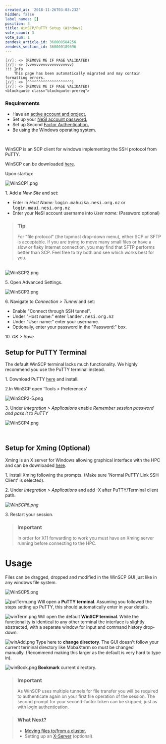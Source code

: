 ```yaml
---
created_at: '2018-11-26T03:03:23Z'
hidden: false
label_names: []
position: 3
title: WinSCP/PuTTY Setup (Windows)
vote_count: 3
vote_sum: 1
zendesk_article_id: 360000584256
zendesk_section_id: 360000189696
---
```



    [//]: <> (REMOVE ME IF PAGE VALIDATED)
    [//]: <> (vvvvvvvvvvvvvvvvvvvv)
    !!! Info
        This page has been automatically migrated and may contain formatting errors.
    [//]: <> (^^^^^^^^^^^^^^^^^^^^)
    [//]: <> (REMOVE ME IF PAGE VALIDATED)
    <blockquote class="blockquote-prereq">
<h3 id="prerequisites">Requirements</h3>
<ul>
<li>Have an <a href="https://support.nesi.org.nz/hc/en-gb/sections/360000196195-Accounts-Projects" target="_self">active account and project.</a>
</li>
<li>Set up your <a href="https://support.nesi.org.nz/hc/en-gb/articles/360000335995" target="_blank" rel="noopener">NeSI account password.</a>
</li>
<li>Set up Second <a href="https://support.nesi.org.nz/hc/en-gb/articles/360000203075" target="_self">Factor Authentication.</a>
</li>
<li>Be using the Windows operating system.</li>
</ul>
</blockquote>
<p> </p>
<p>WinSCP is an SCP client for windows implementing the SSH protocol from PuTTY.</p>
<div class="" data-container="">
<p>WinSCP can be downloaded <a href="https://winscp.net/eng/download.php" target="_self">here</a>.</p>
<p>Upon startup:</p>
<p><img src="https://support.nesi.org.nz/hc/article_attachments/360001342295/WinSCP1.png" alt="WinSCP1.png"></p>
<p>1. Add a <em>New Site</em> and set:</p>
<ul>
<li>Enter in <em>Host Name: </em><kbd>login.mahuika.nesi.org.nz</kbd> or <kbd>login.maui.nesi.org.nz</kbd>
</li>
<li>Enter your NeSI account username into <em>User name:</em> (Password optional)</li>
</ul>
<blockquote class="blockquote-tip">
<h3 id="llama-tip">Tip</h3>
<p>For "file protocol" (the topmost drop-down menu), either SCP or SFTP is acceptable. If you are trying to move many small files or have a slow or flaky Internet connection, you may find that SFTP performs better than SCP. Feel free to try both and see which works best for you.</p>
</blockquote>
<p><br><img src="https://support.nesi.org.nz/hc/article_attachments/360001342315/WinSCP2.png" alt="WinSCP2.png"></p>
<p>5. Open Advanced Settings.</p>
<p><img src="https://support.nesi.org.nz/hc/article_attachments/360002834335/WinSCP3.png" alt="WinSCP3.png"></p>
<p>6. Navigate to <em>Connection &gt; Tunnel </em>and set:</p>
<ul>
<li>Enable "Connect through SSH tunnel".</li>
<li>Under "Host name:" enter <kbd>lander.nesi.org.nz</kbd>
</li>
<li>Under "User name:" enter your username.</li>
<li>Optionally, enter your password in the "Password:" box.</li>
</ul>
<p>10. <em>OK &gt; Save</em></p>
<h2>Setup for PuTTY Terminal</h2>
<p>The default WinSCP terminal lacks much functionality. We highly recommend you use the PuTTY terminal instead.</p>
<p>1. Download PuTTY <a href="https://www.putty.org/" target="_self">here</a> and install.</p>
<p>2.In WinSCP open 'Tools &gt; Preferences'</p>
<p><img src="https://support.nesi.org.nz/hc/article_attachments/360001342495/WinSCP2-5.png" alt="WinSCP2-5.png"></p>
<p>3. Under<em> Integration &gt; Applications</em> enable <em>Remember session password and pass it to PuTTY</em></p>
<p><img src="https://support.nesi.org.nz/hc/article_attachments/360001344315/WinSCP4.png" alt="WinSCP4.png"></p>
<p> </p>
<h2 id="x_ming">Setup for Xming (Optional)</h2>
<p>Xming is an X server for Windows allowing graphical interface with the HPC and can be downloaded <a href="https://sourceforge.net/projects/xming/">here</a>.</p>
<p>1. Install Xming following the prompts. (Make sure 'Normal PuTTY Link SSH Client' is selected).</p>
<p>2. Under<em> Integration &gt; Applications</em> and add -X after PuTTY/Terminal client path.</p>
<p><em><img src="https://support.nesi.org.nz/hc/article_attachments/360001596916/WinSCP6.png" alt="WinSCP6.png"></em></p>
<p>3. Restart your session.</p>
<blockquote class="blockquote-warning">
<h3 id="prerequisites">Important</h3>
<p>In order for X11 forwarding to work you must have an Xming server running before connecting to the HPC.</p>
</blockquote>
<h1>Usage</h1>
<p>Files can be dragged, dropped and modified in the WinSCP GUI just like in any windows file system.</p>
<p><img src="https://support.nesi.org.nz/hc/article_attachments/360001494615/WinSCP5.png" alt="WinSCP5.png"></p>
<p><img src="https://support.nesi.org.nz/hc/article_attachments/360001597336/putTerm.png" alt="putTerm.png"> Will open a <strong>PuTTY terminal</strong>. Assuming you followed the steps setting up PuTTY, this should automatically enter in your details.</p>
<p><img src="https://support.nesi.org.nz/hc/article_attachments/360001597316/winTerm.png" alt="winTerm.png"> Will open the default <strong>WinSCP terminal</strong>. While the functionality is identical to any other terminal the interface is slightly abstracted, with a separate window for input and command history drop-down.</p>
<p><img src="https://support.nesi.org.nz/hc/article_attachments/360001494635/winAdd.png" alt="winAdd.png"> Type here to <strong>change directory</strong>.<strong> </strong>The GUI doesn't follow your current terminal directory like MobaXterm so must be changed manually. (Recommend making this larger as the default is very hard to type in).</p>
<p><img src="https://support.nesi.org.nz/hc/article_attachments/360001599556/winBook.png" alt="winBook.png"> <strong>Bookmark</strong> current directory.</p>
<blockquote class="blockquote-warning">
<h3 id="prerequisites">Important</h3>
<p>As WinSCP uses multiple tunnels for file transfer you will be required to authenticate again on your first file operation of the session. The second prompt for your second-factor token can be skipped, just as with login authentication.</p>
</blockquote>
<blockquote class="blockquote-postreq">
<h3 id="prerequisites">What Next?</h3>
<ul>
<li><a href="https://support.nesi.org.nz/hc/en-gb/articles/360000578455" target="_self">Moving files to/from a cluster.</a></li>
<li>Setting up an <a href="https://support.nesi.org.nz/hc/en-gb/articles/360001075975" target="_self">X-Server</a> (optional).</li>
</ul>
</blockquote>
</div>